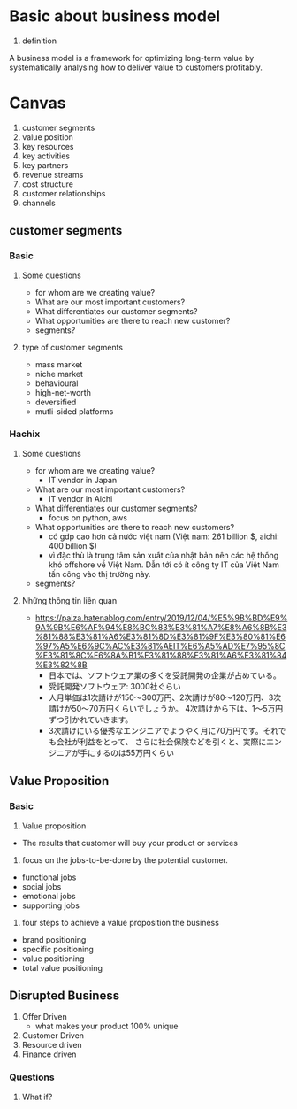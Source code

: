 # Basic about business model
1. definition

A business model is a framework for optimizing long-term value
by systematically analysing how to deliver value to customers
profitably.

# Canvas 
1. customer segments
1. value position
1. key resources
1. key activities
1. key partners
1. revenue streams
1. cost structure
1. customer relationships
1. channels

## customer segments
### Basic 
1. Some questions
    * for whom are we creating value?
    * What are our most important customers?
    * What differentiates our customer segments?
    * What opportunities are there to reach new customer?
    * segments?
    
1. type of customer segments
    * mass market
    * niche market
    * behavioural
    * high-net-worth
    * deversified
    * mutli-sided platforms
    
### Hachix
1. Some questions
    * for whom are we creating value?
      - IT vendor in Japan
    * What are our most important customers?
      - IT vendor in Aichi
    * What differentiates our customer segments?
      - focus on python, aws
    * What opportunities are there to reach new customers?
      - có gdp cao hơn cả nước việt nam (Việt nam: 261 billion $, 
        aichi: 400 billion $)
      - vì đặc thù là trung tâm sản xuất của nhật bản nên
       các hệ thống khó offshore về Việt Nam. Dẫn tới có ít công
        ty IT của Việt Nam tấn công vào thị trường này.
    * segments?
    
1. Những thông tin liên quan
    * https://paiza.hatenablog.com/entry/2019/12/04/%E5%9B%BD%E9%9A%9B%E6%AF%94%E8%BC%83%E3%81%A7%E8%A6%8B%E3%81%88%E3%81%A6%E3%81%8D%E3%81%9F%E3%80%81%E6%97%A5%E6%9C%AC%E3%81%AEIT%E6%A5%AD%E7%95%8C%E3%81%8C%E6%8A%B1%E3%81%88%E3%81%A6%E3%81%84%E3%82%8B
        - 日本では、ソフトウェア業の多くを受託開発の企業が占めている。
        - 受託開発ソフトウェア: 3000社ぐらい
        - 人月単価は1次請けが150～300万円、2次請けが80～120万円、3次請けが50～70万円くらいでしょうか。
          4次請けから下は、1～5万円ずつ引かれていきます。
        - 3次請けにいる優秀なエンジニアでようやく月に70万円です。それでも会社が利益をとって、
          さらに社会保険などを引くと、実際にエンジニアが手にするのは55万円くらい  

## Value Proposition
### Basic
1. Value proposition
* The results that customer will buy your product or services
1. focus on the jobs-to-be-done by the potential customer.
* functional jobs
* social jobs
* emotional jobs
* supporting jobs
1. four steps to achieve a value proposition the business
* brand positioning
* specific positioning
* value positioning
* total value positioning

## Disrupted Business
1. Offer Driven
   - what makes your product 100% unique
1. Customer Driven
1. Resource driven
1. Finance driven

### Questions
1. What if?




